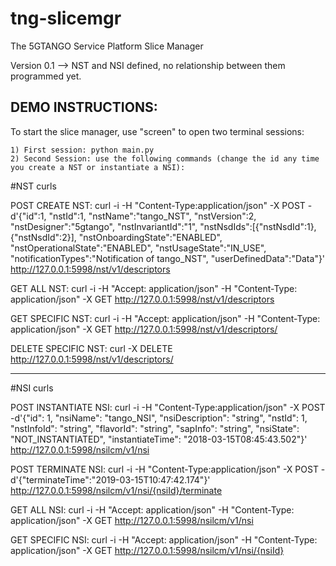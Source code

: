 # tng-slicemgr
The 5GTANGO Service Platform Slice Manager

Version 0.1 --> NST and NSI defined, no relationship between them programmed yet.

## DEMO INSTRUCTIONS:

To start the slice manager, use "screen" to open two terminal sessions:

    1) First session: python main.py
    2) Second Session: use the following commands (change the id any time you create a NST or instantiate a NSI):

#NST curls

POST CREATE NST:
curl -i -H "Content-Type:application/json" -X POST -d'{"id":1, "nstId":1, "nstName":"tango_NST", "nstVersion":2, "nstDesigner":"5gtango", "nstInvariantId":"1", "nstNsdIds":[{"nstNsdId":1},{"nstNsdId":2}], "nstOnboardingState":"ENABLED", "nstOperationalState":"ENABLED", "nstUsageState":"IN_USE", "notificationTypes":"Notification of tango_NST", "userDefinedData":"Data"}' http://127.0.0.1:5998/nst/v1/descriptors

GET ALL NST:
curl -i -H "Accept: application/json" -H "Content-Type: application/json" -X GET http://127.0.0.1:5998/nst/v1/descriptors

GET SPECIFIC NST:
curl -i -H "Accept: application/json" -H "Content-Type: application/json" -X GET http://127.0.0.1:5998/nst/v1/descriptors/<id>

DELETE SPECIFIC NST:
curl -X DELETE http://127.0.0.1:5998/nst/v1/descriptors/<id>

-----------------------------------------------------------------------------------------------
#NSI curls

POST INSTANTIATE NSI:
curl -i -H "Content-Type:application/json" -X POST -d'{"id": 1, "nsiName": "tango_NSI", "nsiDescription": "string", "nstId": 1, "nstInfoId": "string", "flavorId": "string", "sapInfo": "string", "nsiState": "NOT_INSTANTIATED", "instantiateTime": "2018-03-15T08:45:43.502"}' http://127.0.0.1:5998/nsilcm/v1/nsi

POST TERMINATE NSI:
curl -i -H "Content-Type:application/json" -X POST -d'{"terminateTime":"2019-03-15T10:47:42.174"}' http://127.0.0.1:5998/nsilcm/v1/nsi/{nsiId}/terminate

GET ALL NSI:
curl -i -H "Accept: application/json" -H "Content-Type: application/json" -X GET http://127.0.0.1:5998/nsilcm/v1/nsi

GET SPECIFIC NSI:
curl -i -H "Accept: application/json" -H "Content-Type: application/json" -X GET http://127.0.0.1:5998/nsilcm/v1/nsi/{nsiId}